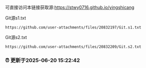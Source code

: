 可直接访问本链接获取源:https://stwy0716.github.io/yingshicang 

Git源s1.txt
```
https://github.com/user-attachments/files/20832197/Git.s1.txt
```
Git源s2.txt
```
https://github.com/user-attachments/files/20832209/Git.s2.txt
```
### :alarm_clock: 更新于2025-06-20 15:22:42 
